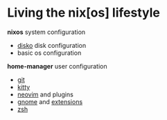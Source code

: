 # Living the nix[os] lifestyle

**nixos** system configuration
  * [disko](https://github.com/nix-community/disko) disk configuration
  * basic os configuration

**home-manager** user configuration
  * [git](https://git-scm.com/)
  * [kitty](https://sw.kovidgoyal.net/kitty/)
  * [neovim](https://neovim.io/) and plugins
  * [gnome](https://www.gnome.org/) and [extensions](https://extensions.gnome.org/)
  * [zsh](https://en.wikipedia.org/wiki/Z_shell)
